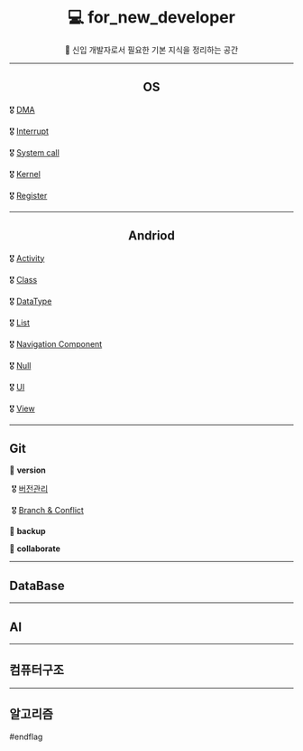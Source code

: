 # <div align="center">💻 for_new_developer</div>

<div align="center">🚩 신입 개발자로서 필요한 기본 지식을 정리하는 공간</div>   





---

## <div align="center">OS</div>

🎖 [DMA](./OS/DMA.md)

🎖 [Interrupt](./OS/Interrupt.md)

🎖 [System call](./OS/System_call.md)

🎖 [Kernel](./OS/Kernel.md)

🎖 [Register ](./OS/Register.md)  



-----

## <div align="center">Andriod</div>

🎖 [Activity](./Andriod/Activity.md)

🎖 [Class](./Andriod/Class.md)

🎖 [DataType](./Andriod/DataType.md)

🎖 [List](./Andriod/List.md)

🎖 [Navigation Component](./Andriod/NavComponent.md)

🎖 [Null](./Andriod/Null.md)

🎖 [UI](./Andriod/UI.md)

🎖 [View](./Andriod/View.md)   



-----

## Git

🥇 **version**

​	🎖 [버전관리](./Git/버전관리.md)

​	🎖 [Branch & Conflict](./Git/BranchandConflict.md)

🥈 **backup**

🥉 **collaborate**   



-----

## DataBase   



-----

## AI   



-----

## 컴퓨터구조   



-----

## 알고리즘   





#endflag

